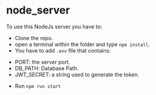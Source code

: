 # node_server
To use this NodeJs server you have to:
 - Clone the repo.
 - open a terminal within the folder and type `npm install`.
 - You have to add `.env` file that contains:
  * PORT: the server port.
  * DB_PATH: Database Path.
  * JWT_SECRET: a string used to generate the token.
 - Run `npm run start`